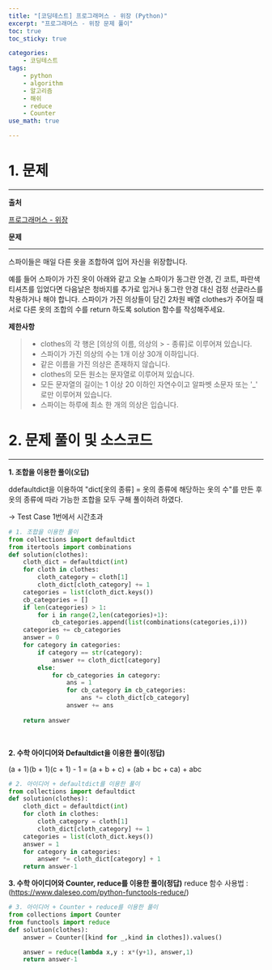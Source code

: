 ```yaml
---
title: "[코딩테스트] 프로그래머스 - 위장 (Python)"
excerpt: "프로그래머스 - 위장 문제 풀이"
toc: true
toc_sticky: true

categories:
    - 코딩테스트
tags:
    - python
    - algorithm
    - 알고리즘
    - 해쉬
    - reduce
    - Counter
use_math: true

---
```


# 1. 문제

---

**출처** 

[프로그래머스 - 위장](https://school.programmers.co.kr/learn/courses/30/lessons/42578#)

**문제** 

---
스파이들은 매일 다른 옷을 조합하여 입어 자신을 위장합니다.

예를 들어 스파이가 가진 옷이 아래와 같고 오늘 스파이가 동그란 안경, 긴 코트, 파란색 티셔츠를 입었다면 다음날은 청바지를 추가로 입거나 동그란 안경 대신 검정 선글라스를 착용하거나 해야 합니다.
스파이가 가진 의상들이 담긴 2차원 배열 clothes가 주어질 때 서로 다른 옷의 조합의 수를 return 하도록 solution 함수를 작성해주세요.

**제한사항**
> - clothes의 각 행은 [의상의 이름, 의상의 > - 종류]로 이루어져 있습니다.
> - 스파이가 가진 의상의 수는 1개 이상 30개 이하입니다.
> - 같은 이름을 가진 의상은 존재하지 않습니다.
> - clothes의 모든 원소는 문자열로 이루어져 있습니다.
> - 모든 문자열의 길이는 1 이상 20 이하인 자연수이고 알파벳 소문자 또는 '_' 로만 이루어져 있습니다.
> - 스파이는 하루에 최소 한 개의 의상은 입습니다.
    

# 2. 문제 풀이 및 소스코드

---

**1. 조합을 이용한 풀이(오답)**

ddefaultdict을 이용하여 "dict[옷의 종류] = 옷의 종류에 해당하는 옷의 수"를 만든 후 옷의 종류에 따라 가능한 조합을 모두 구해 풀이하려 하였다.

-> Test Case 1번에서 시간초과

```python
# 1. 조합을 이용한 풀이
from collections import defaultdict
from itertools import combinations
def solution(clothes):
    cloth_dict = defaultdict(int)
    for cloth in clothes:
        cloth_category = cloth[1]
        cloth_dict[cloth_category] += 1
    categories = list(cloth_dict.keys())
    cb_categories = []
    if len(categories) > 1:
        for i in range(2,len(categories)+1):
            cb_categories.append(list(combinations(categories,i)))
    categories += cb_categories
    answer = 0
    for category in categories:
        if category == str(category):
            answer += cloth_dict[category]
        else:
            for cb_categories in category:
                ans = 1
                for cb_category in cb_categories:
                    ans *= cloth_dict[cb_category]
                answer += ans
                
    return answer
```
<br>

**2. 수학 아이디어와 Defaultdict을 이용한 풀이(정답)**

(a + 1)(b + 1)(c + 1) - 1 = (a + b + c) + (ab + bc + ca) + abc

```python
# 2. 아이디어 + defaultdict를 이용한 풀이
from collections import defaultdict
def solution(clothes):
    cloth_dict = defaultdict(int)
    for cloth in clothes:
        cloth_category = cloth[1]
        cloth_dict[cloth_category] += 1
    categories = list(cloth_dict.keys())
    answer = 1
    for category in categories:
        answer *= cloth_dict[category] + 1
    return answer-1
```

**3. 수학 아이디어와 Counter, reduce를 이용한 풀이(정답)**
reduce 함수 사용법 : (https://www.daleseo.com/python-functools-reduce/)
```python
# 3. 아이디어 + Counter + reduce를 이용한 풀이
from collections import Counter
from functools import reduce
def solution(clothes):
    answer = Counter([kind for _,kind in clothes]).values()

    answer = reduce(lambda x,y : x*(y+1), answer,1)
    return answer-1
```